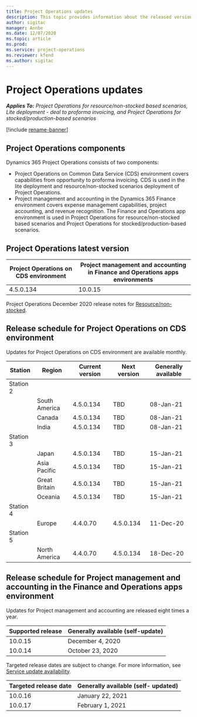 ```yaml
---
title: Project Operations updates
description: This topic provides information about the released versions of Dynamics 365 Project Operations.
author: sigitac
manager: Annbe
ms.date: 12/07/2020
ms.topic: article
ms.prod:
ms.service: project-operations
ms.reviewer: kfend 
ms.author: sigitac
---
```


# Project Operations updates

_**Applies To:** Project Operations for resource/non-stocked based scenarios, Lite deployment - deal to proforma invoicing, and Project Operations for stocked/production-based scenarios_

[!include [rename-banner](~/includes/cc-data-platform-banner.md)]

## Project Operations components

Dynamics 365 Project Operations consists of two components:

- Project Operations on Common Data Service (CDS) environment covers capabilities from opportunity to proforma invoicing. CDS is used in the lite deployment and resource/non-stocked scenarios deployment of Project Operations.
- Project management and accounting in the Dynamics 365 Finance environment covers expense management capabilities, project accounting, and revenue recognition. The Finance and Operations app environment is used in Project Operations for resource/non-stocked based scenarios and Project Operations for stocked/production-based scenarios.

## Project Operations latest version

| Project Operations on CDS environment | Project management and accounting in Finance and Operations apps environments |
| --- | --- |
| 4.5.0.134 | 10.0.15 |

Project Operations December 2020 release notes for [Resource/non-stocked](whats-new-dec-2020-resource-based.md).

## Release schedule for Project Operations on CDS environment

Updates for Project Operations on CDS environment are available monthly. 

| Station   | Region        | Current version | Next version | Generally available |
|-----------|---------------|-----------------|--------------|---------------------|
| Station 2 |   &nbsp;      |    &nbsp;       | &nbsp;       |      &nbsp;         |
|   &nbsp;  | South America |  4.5.0.134       | TBD     | 08-Jan-21           |
|    &nbsp; | Canada        |  4.5.0.134       | TBD     | 08-Jan-21          |
|   &nbsp;  | India         |  4.5.0.134       | TBD     | 08-Jan-21           |
| Station 3  |      &nbsp;   |     &nbsp;      |     &nbsp;   |      &nbsp;         |
|   &nbsp;  | Japan         |  4.5.0.134       | TBD     | 15-Jan-21           |
|   &nbsp;  | Asia Pacific  |  4.5.0.134       | TBD     | 15-Jan-21           |
|   &nbsp;  | Great Britain |  4.5.0.134       | TBD     | 15-Jan-21           |
|   &nbsp;  | Oceania       |  4.5.0.134       | TBD     | 15-Jan-21           |
| Station 4 |     &nbsp;    |     &nbsp;      |     &nbsp;   |      &nbsp;         |
|   &nbsp;  | Europe        |  4.4.0.70       | 4.5.0.134     | 11-Dec-20           |
| Station 5 |     &nbsp;    |     &nbsp;      |     &nbsp;   |      &nbsp;         |
|   &nbsp;  | North America |  4.4.0.70       | 4.5.0.134     | 18-Dec-20           |

## Release schedule for Project management and accounting in the Finance and Operations apps environment

Updates for Project management and accounting are released eight times a year.

| Supported release | Generally available (self-update) |
| --- | --- |
| 10.0.15 | December 4, 2020 |
| 10.0.14 | October 23, 2020 |

Targeted release dates are subject to change. For more information, see [Service update availability](https://docs.microsoft.com/dynamics365/fin-ops-core/fin-ops/get-started/public-preview-releases?toc=/dynamics365/finance/toc.json).

| Targeted release date | Generally available (self- updated) |
| --- | --- |
| 10.0.16 | January 22, 2021 |
| 10.0.17 | February 1, 2021 |

